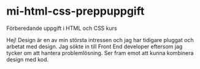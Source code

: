 # mi-html-css-preppuppgift
Förberedande uppgift i HTML och CSS kurs

Hej! Design är en av min största intressen och jag har tidigare pluggat och arbetat med design. Jag sökte in till Front End developer eftersom jag tycker om att hantera problemlösning. Ser fram emot att kunna kombinera design med kod. 